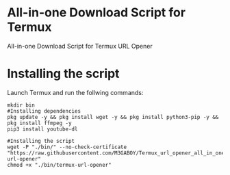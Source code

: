 # All-in-one Download Script for Termux
All-in-one Download Script for Termux URL Opener
# Installing the script
Launch Termux and run the follwing commands:
```
mkdir bin
#Installing dependencies
pkg update -y && pkg install wget -y && pkg install python3-pip -y && pkg install ffmpeg -y
pip3 install youtube-dl

#Installing the script
wget -P "./bin/" --no-check-certificate "https://raw.githubusercontent.com/M3GABOY/Termux_url_opener_all_in_one_downloader/master/termux-url-opener" 
chmod +x "./bin/termux-url-opener"
```
